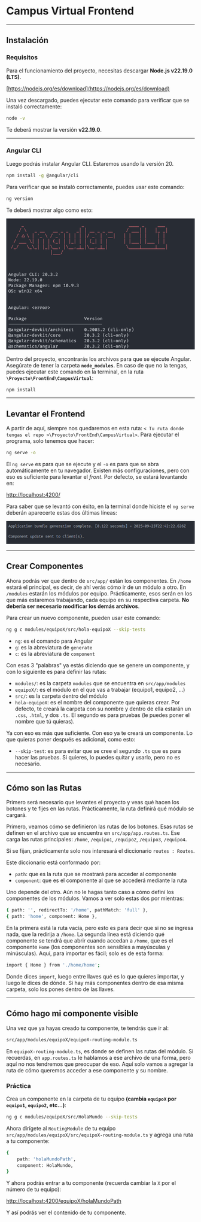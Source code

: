 # Campus Virtual Frontend

-----

## Instalación

### Requisitos

Para el funcionamiento del proyecto, necesitas descargar **Node.js v22.19.0 (LTS)**.

[https://nodejs.org/es/download](https://nodejs.org/es/download)

Una vez descargado, puedes ejecutar este comando para verificar que se instaló correctamente:

```bash
node -v
```

Te deberá mostrar la versión **v22.19.0**.

-----

### Angular CLI

Luego podrás instalar Angular CLI. Estaremos usando la versión 20.

```bash
npm install -g @angular/cli
```

Para verificar que se instaló correctamente, puedes usar este comando:

```bash
ng version
```

Te deberá mostrar algo como esto:

![alt text](imagenesReadme/{04FB0100-C66D-44BF-84A3-7ABDD11E9527}.png)

Dentro del proyecto, encontrarás los archivos para que se ejecute Angular. Asegúrate de tener la carpeta **`node_modules`**. En caso de que no la tengas, puedes ejecutar este comando en la terminal, en la ruta **`\Proyecto\FrontEnd\CampusVirtual`**:

```bash
npm install
```

-----

## Levantar el Frontend

A partir de aquí, siempre nos quedaremos en esta ruta: `< Tu ruta donde tengas el repo >\Proyecto\FrontEnd\CampusVirtual>`. Para ejecutar el programa, solo tenemos que hacer:

```bash
ng serve -o
```

El `ng serve` es para que se ejecute y el `-o` es para que se abra automáticamente en tu navegador. Existen más configuraciones, pero con eso es suficiente para levantar el *front*. Por defecto, se estará levantando en:

[http://localhost:4200/](https://www.google.com/search?q=http://localhost:4200/)

Para saber que se levantó con éxito, en la terminal donde hiciste el `ng serve` deberán aparecerte estas dos últimas líneas:

![alt text](imagenesReadme/{699609DC-6F8F-4EB4-86EF-69A77CB7925A}.png)

-----

## Crear Componentes

Ahora podrás ver que dentro de `src/app/` están los componentes. En `/home` estará el principal, es decir, de ahí verás cómo ir de un módulo a otro. En `/modules` estarán los módulos por equipo. Prácticamente, esos serán en los que más estaremos trabajando, cada equipo en su respectiva carpeta. **No debería ser necesario modificar los demás archivos**.

Para crear un nuevo componente, pueden usar este comando:

```bash
ng g c modules/equipoX/src/hola-equipoX --skip-tests
```

* `ng`: es el comando para Angular
* `g`: es la abreviatura de `generate`
* `c`: es la abreviatura de `component`

Con esas 3 "palabras" ya estás diciendo que se genere un componente, y con lo siguiente es para definir las rutas:

* `modules/`: es la carpeta `modules` que se encuentra en `src/app/modules`
* `equipoX/`: es el módulo en el que vas a trabajar (equipo1, equipo2, ...)
* `src/`: es la carpeta dentro del módulo
* `hola-equipoX`: es el nombre del componente que quieras crear. Por defecto, te creará la carpeta con su nombre y dentro de ella estarán un `.css`, `.html`, y dos `.ts`. El segundo es para pruebas (le puedes poner el nombre que tú quieras).

Ya con eso es más que suficiente. Con eso ya te creará un componente. Lo que quieras poner después es adicional, como esto:

* `--skip-test`: es para evitar que se cree el segundo `.ts` que es para hacer las pruebas. Si quieres, lo puedes quitar y usarlo, pero no es necesario.

-----

## Cómo son las Rutas

Primero será necesario que levantes el proyecto y veas qué hacen los botones y te fijes en las rutas. Prácticamente, la ruta definirá qué módulo se cargará.

Primero, veamos cómo se definieron las rutas de los botones. Esas rutas se definen en el archivo que se encuentra en `src/app/app.routes.ts`. Ese carga las rutas principales: `/home`, `/equipo1`, `/equipo2`, `/equipo3`, `/equipo4`.

Si se fijan, prácticamente solo nos interesará el diccionario `routes : Routes`.

Este diccionario está conformado por:

* `path`: que es la ruta que se mostrará para acceder al componente
* `component`: que es el componente al que se accederá mediante la ruta

Uno depende del otro. Aún no le hagas tanto caso a cómo definí los componentes de los módulos. Vamos a ver solo estas dos por mientras:

```bash
{ path: '', redirectTo: '/home', pathMatch: 'full' },
{ path: 'home', component: Home },
```

En la primera está la ruta vacía, pero esto es para decir que si no se ingresa nada, que la redirija a `/home`. La segunda línea está diciendo qué componente se tendrá que abrir cuando accedan a `/home`, que es el componente `Home` (los componentes son sensibles a mayúsculas y minúsculas). Aquí, para importar es fácil; solo es de esta forma:

```bash
import { Home } from './home/home';
```

Donde dices `import`, luego entre llaves qué es lo que quieres importar, y luego le dices de dónde. Si hay más componentes dentro de esa misma carpeta, solo los pones dentro de las llaves.

-----

## Cómo hago mi componente visible

Una vez que ya hayas creado tu componente, te tendrás que ir al:

```bash
src/app/modules/equipoX/equipoX-routing-module.ts
```

En `equipoX-routing-module.ts`, es donde se definen las rutas del módulo. Si recuerdas, en `app.routes.ts` le hablamos a ese archivo de una forma, pero aquí no nos tendremos que preocupar de eso. Aquí solo vamos a agregar la ruta de cómo queremos acceder a ese componente y su nombre.

### Práctica

Crea un componente en la carpeta de tu equipo **(cambia `equipoX` por `equipo1`, `equipo2`, etc...)**:

```bash
ng g c modules/equipoX/src/HolaMundo --skip-tests
```

Ahora dirígete al `RoutingModule` de tu equipo `src/app/modules/equipoX/src/equipoX-routing-module.ts` y agrega una ruta a tu componente:

```bash
{
    path: 'holaMundoPath',
    component: HolaMundo,
}
```

Y ahora podrás entrar a tu componente (recuerda cambiar la `X` por el número de tu equipo):

[http://localhost:4200/equipoX/holaMundoPath](https://www.google.com/search?q=http://localhost:4200/equipoX/holaMundoPath)

Y así podrás ver el contenido de tu componente.
